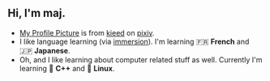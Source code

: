 ## Hi, I'm maj.

- [My Profile Picture](https://www.pixiv.net/artworks/134985152) is from [kieed](https://www.pixiv.net/users/11525066) on [pixiv](https://www.pixiv.net/).
- I like language learning (via [immersion](https://www.youtube.com/watch?v=7fvCb5_Nzq4)). I'm learning 🇫🇷 **French** and 🇯🇵 **Japanese**. 
- Oh, and I like learning about computer related stuff as well. Currently I'm learning 📘 **C++** and 🐧 **Linux**.